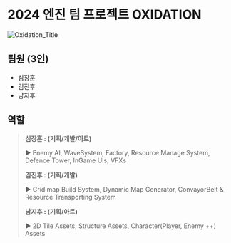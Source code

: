 # 2024 엔진 팀 프로젝트 OXIDATION
![Oxidation_Title](https://github.com/user-attachments/assets/da83500b-496d-41f2-a475-40985574a240)

## 팀원 (3인)
- 심장훈
- 김진후
- 남지후

## 역할
> **심장훈 : (기획/개발/아트)**
>
> ▶ Enemy AI, WaveSystem, Factory, Resource Manage System, Defence Tower, InGame UIs, VFXs
> 
> **김진후 : (기획/개발)**
>
> ▶ Grid map Build System, Dynamic Map Generator, ConvayorBelt & Resource Transporting System
>
> **남지후 : (기획/아트)**
>
> ▶ 2D Tile Assets, Structure Assets, Character(Player, Enemy ++) Assets


